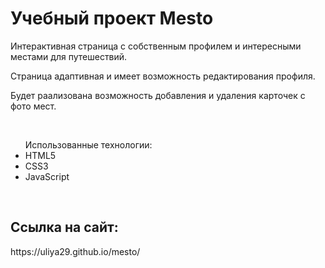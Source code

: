 <h1 aligin="center"><b>Учебный проект Mesto</b></h1>
<p aligin="center">Интерактивная страница с собственным профилем и интересными местами для путешествий.</p>
<p>Страница адаптивная и имеет возможность редактирования профиля.</p>
<p>Будет раализована возможность добавления и удаления карточек с фото мест.</p>
<br>
<ul>
  Использованные технологии:
  <li>HTML5</li>
  <li>CSS3</li>
  <li>JavaScript</li>
</ul>
<br>
<h2>Ссылка на сайт:</h2>
https://uliya29.github.io/mesto/
